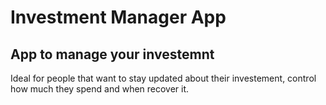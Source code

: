 # Investment Manager App
## App to manage your investemnt
Ideal for people that want to stay updated about their investement, control how much they spend and when recover it.
